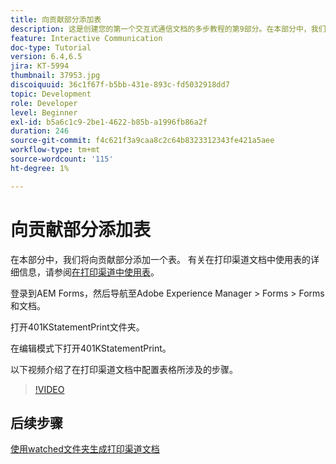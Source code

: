 ```yaml
---
title: 向贡献部分添加表
description: 这是创建您的第一个交互式通信文档的多步教程的第9部分。在本部分中，我们将在贡献部分中添加一个表。
feature: Interactive Communication
doc-type: Tutorial
version: 6.4,6.5
jira: KT-5994
thumbnail: 37953.jpg
discoiquuid: 36c1f67f-b5bb-431e-893c-fd5032918dd7
topic: Development
role: Developer
level: Beginner
exl-id: b5a6c1c9-2be1-4622-b85b-a1996fb86a2f
duration: 246
source-git-commit: f4c621f3a9caa8c2c64b8323312343fe421a5aee
workflow-type: tm+mt
source-wordcount: '115'
ht-degree: 1%

---
```


# 向贡献部分添加表

在本部分中，我们将向贡献部分添加一个表。
有关在打印渠道文档中使用表的详细信息，请参阅[在打印渠道中使用表](/help/forms/interactive-communications/table-in-print-channel-documents-video-use.md)。

登录到AEM Forms，然后导航至Adobe Experience Manager > Forms > Forms和文档。

打开401KStatementPrint文件夹。

在编辑模式下打开401KStatementPrint。

以下视频介绍了在打印渠道文档中配置表格所涉及的步骤。

>[!VIDEO](https://video.tv.adobe.com/v/27769?quality=12&learn=on)

## 后续步骤

[使用watched文件夹生成打印渠道文档](./using-watched-folder-to-generate-document.md)